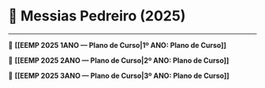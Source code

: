 # 📕 Messias Pedreiro (2025)

---

📕 **[[EEMP 2025 1ANO — Plano de Curso|1º ANO: Plano de Curso]]**

📕 **[[EEMP 2025 2ANO — Plano de Curso|2º ANO: Plano de Curso]]**

📕 **[[EEMP 2025 3ANO — Plano de Curso|3º ANO: Plano de Curso]]**